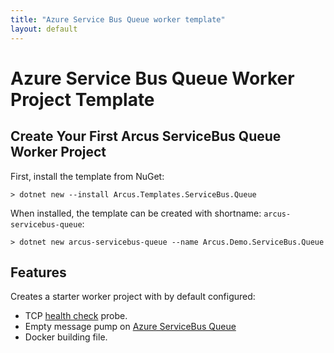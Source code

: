 ```yaml
---
title: "Azure Service Bus Queue worker template"
layout: default
---
```


# Azure Service Bus Queue Worker Project Template

## Create Your First Arcus ServiceBus Queue Worker Project

First, install the template from NuGet:

```shell
> dotnet new --install Arcus.Templates.ServiceBus.Queue
```

When installed, the template can be created with shortname: `arcus-servicebus-queue`:

```shell
> dotnet new arcus-servicebus-queue --name Arcus.Demo.ServiceBus.Queue 
```


## Features

Creates a starter worker project with by default configured:
* TCP [health check](https://docs.microsoft.com/en-us/aspnet/core/host-and-deploy/health-checks?view=aspnetcore-2.2) probe.
* Empty message pump on [Azure ServiceBus Queue](https://docs.microsoft.com/en-us/azure/service-bus-messaging/service-bus-dotnet-get-started-with-queues)
* Docker building file.
